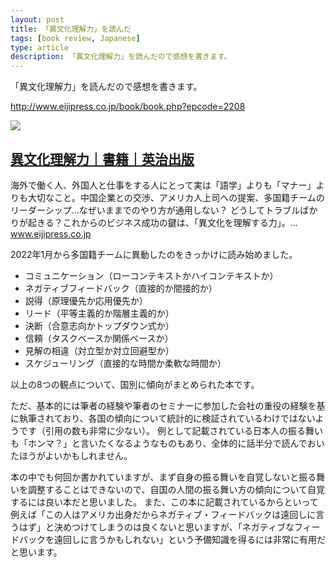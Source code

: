 ```yaml
---
layout: post
title: 「異文化理解力」を読んだ
tags: [book review, Japanese]
type: article
description: 「異文化理解力」を読んだので感想を書きます。
---
```


「異文化理解力」を読んだので感想を書きます。

<!-- more -->

<div class="jekyll-linkpreview-wrapper">
  <p><a href="http://www.eijipress.co.jp/book/book.php?epcode=2208" target="_blank">http://www.eijipress.co.jp/book/book.php?epcode=2208</a></p>
  <div class="jekyll-linkpreview-wrapper-inner">
    <div class="jekyll-linkpreview-content">
      <div class="jekyll-linkpreview-image">
      <a href="http://www.eijipress.co.jp/book/book.php?epcode=2208" target="_blank">
        <img src="http://www.eijipress.co.jp/book/images/thumbnail/l/2208.gif" />
      </a>
      </div>
      <div class="jekyll-linkpreview-body">
        <h2 class="jekyll-linkpreview-title">
          <a href="http://www.eijipress.co.jp/book/book.php?epcode=2208" target="_blank">異文化理解力｜書籍｜英治出版</a>
        </h2>
        <div class="jekyll-linkpreview-description">海外で働く人、外国人と仕事をする人にとって実は「語学」よりも「マナー」よりも大切なこと。中国企業との交渉、アメリカ人上司への提案、多国籍チームのリーダーシップ…なぜいままでのやり方が通用しない？ どうしてトラブルばかりが起きる？これからのビジネス成功の鍵は、「異文化を理解する力」。...</div>
      </div>
    </div>
    <div class="jekyll-linkpreview-footer">
      <a href="//www.eijipress.co.jp" target="_blank">www.eijipress.co.jp</a>
    </div>
  </div>
</div>

2022年1月から多国籍チームに異動したのをきっかけに読み始めました。

- コミュニケーション（ローコンテキストかハイコンテキストか）
- ネガティブフィードバック（直接的か間接的か）
- 説得（原理優先か応用優先か）
- リード（平等主義的か階層主義的か）
- 決断（合意志向かトップダウン式か）
- 信頼（タスクベースか関係ベースか）
- 見解の相違（対立型か対立回避型か）
- スケジューリング（直接的な時間か柔軟な時間か）

以上の8つの観点について、国別に傾向がまとめられた本です。

ただ、基本的には筆者の経験や筆者のセミナーに参加した会社の重役の経験を基に執筆されており、各国の傾向について統計的に検証されているわけではないようです（引用の数も非常に少ない）。
例として記載されている日本人の振る舞いも「ホンマ？」と言いたくなるようなものもあり、全体的に話半分で読んでおいたほうがよいかもしれません。

本の中でも何回か書かれていますが、まず自身の振る舞いを自覚しないと振る舞いを調整することはできないので、自国の人間の振る舞い方の傾向について自覚するには良い本だと思いました。
また、この本に記載されているからといって例えば「この人はアメリカ出身だからネガティブ・フィードバックは遠回しに言うはず」と決めつけてしまうのは良くないと思いますが、「ネガティブなフィードバックを遠回しに言うかもしれない」という予備知識を得るには非常に有用だと思います。
